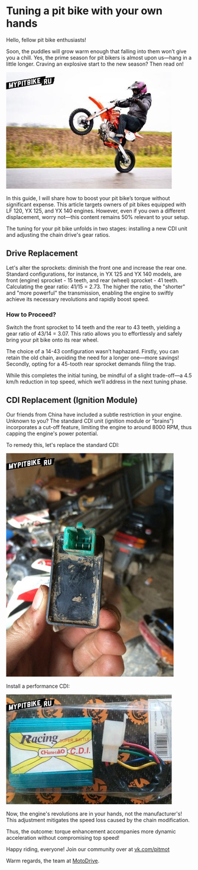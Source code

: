 # Tuning a pit bike with your own hands

Hello, fellow pit bike enthusiasts!

Soon, the puddles will grow warm enough that falling into them won’t give you a chill. Yes, the prime season for pit bikers is almost upon us—hang in a little longer. Craving an explosive start to the new season? Then read on!

![Pitbike Image](../../static/img/c78f1b.jpg)

In this guide, I will share how to boost your pit bike’s torque without significant expense. This article targets owners of pit bikes equipped with LF 120, YX 125, and YX 140 engines. However, even if you own a different displacement, worry not—this content remains 50% relevant to your setup.

The tuning for your pit bike unfolds in two stages: installing a new CDI unit and adjusting the chain drive's gear ratios.

## Drive Replacement

Let's alter the sprockets: diminish the front one and increase the rear one. Standard configurations, for instance, in YX 125 and YX 140 models, are front (engine) sprocket - 15 teeth, and rear (wheel) sprocket - 41 teeth. Calculating the gear ratio: 41/15 = 2.73. The higher the ratio, the "shorter" and "more powerful" the transmission, enabling the engine to swiftly achieve its necessary revolutions and rapidly boost speed.

### How to Proceed?

Switch the front sprocket to 14 teeth and the rear to 43 teeth, yielding a gear ratio of 43/14 = 3.07. This ratio allows you to effortlessly and safely bring your pit bike onto its rear wheel.

The choice of a 14-43 configuration wasn’t haphazard. Firstly, you can retain the old chain, avoiding the need for a longer one—more savings! Secondly, opting for a 45-tooth rear sprocket demands filing the trap.

While this completes the initial tuning, be mindful of a slight trade-off—a 4.5 km/h reduction in top speed, which we’ll address in the next tuning phase.

## CDI Replacement (Ignition Module)

Our friends from China have included a subtle restriction in your engine. Unknown to you? The standard CDI unit (ignition module or "brains") incorporates a cut-off feature, limiting the engine to around 8000 RPM, thus capping the engine's power potential.

To remedy this, let's replace the standard CDI:

![Standard CDI](../../static/img/41bf63.jpg) 

Install a performance CDI:

![Tuning CDI](../../static/img/764656.jpg)  

Now, the engine's revolutions are in your hands, not the manufacturer's! This adjustment mitigates the speed loss caused by the chain modification. 

Thus, the outcome: torque enhancement accompanies more dynamic acceleration without compromising top speed!

Happy riding, everyone! Join our community over at [vk.com/pitmot](http://vk.com/pitmot)

Warm regards, the team at [MotoDrive](http://vk.com/pitmot).
